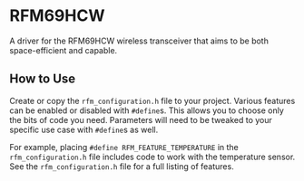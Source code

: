 RFM69HCW
========
A driver for the RFM69HCW wireless transceiver that aims to be both space-efficient and capable.

How to Use
----------
Create or copy the `rfm_configuration.h` file to your project.
Various features can be enabled or disabled with `#define`s.
This allows you to choose only the bits of code you need.
Parameters will need to be tweaked to your specific use case with `#define`s as well.

For example, placing `#define RFM_FEATURE_TEMPERATURE` in the `rfm_configuration.h` file includes code to work with the temperature sensor.
See the `rfm_configuration.h` file for a full listing of features.
